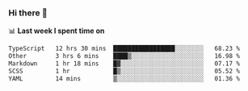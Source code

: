 ### Hi there 👋

<!--
**DBvc/DBvc** is a ✨ _special_ ✨ repository because its `README.md` (this file) appears on your GitHub profile.

Here are some ideas to get you started:

- 🔭 I’m currently working on ...
- 🌱 I’m currently learning ...
- 👯 I’m looking to collaborate on ...
- 🤔 I’m looking for help with ...
- 💬 Ask me about ...
- 📫 How to reach me: ...
- 😄 Pronouns: ...
- ⚡ Fun fact: ...
-->

📊 **Last week I spent time on**
<!--START_SECTION:waka-->

```txt
TypeScript   12 hrs 30 mins  █████████████████░░░░░░░░   68.23 %
Other        3 hrs 6 mins    ████▒░░░░░░░░░░░░░░░░░░░░   16.98 %
Markdown     1 hr 18 mins    █▓░░░░░░░░░░░░░░░░░░░░░░░   07.17 %
SCSS         1 hr            █▒░░░░░░░░░░░░░░░░░░░░░░░   05.52 %
YAML         14 mins         ▒░░░░░░░░░░░░░░░░░░░░░░░░   01.36 %
```

<!--END_SECTION:waka-->

